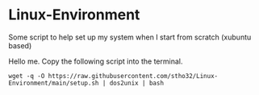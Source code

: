 # Linux-Environment
Some script to help set up my system when I start from scratch (xubuntu based)

Hello me. Copy the following script into the terminal.

```
wget -q -O https://raw.githubusercontent.com/stho32/Linux-Environment/main/setup.sh | dos2unix | bash 
```
